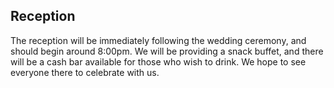 Reception
------------

The reception will be immediately following the wedding ceremony, and
should begin around 8:00pm. We will be providing a snack buffet, and
there will be a cash bar available for those who wish to drink. We hope
to see everyone there to celebrate with us.

